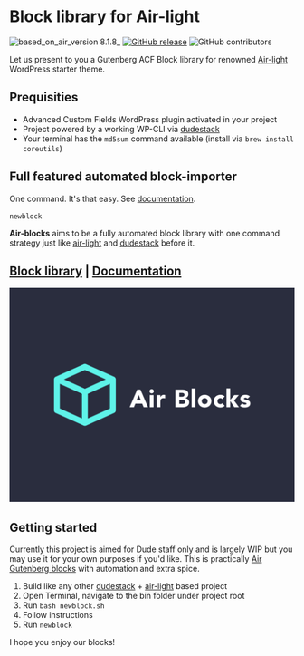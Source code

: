 # Block library for Air-light
![based_on_air_version 8.1.8_](https://img.shields.io/badge/based_on_air_version-8.1.8_-brightgreen.svg?style=flat-square) [![GitHub release](https://img.shields.io/github/tag/digitoimistodude/air-blocks.svg?style=flat-square)](https://github.com/digitoimistodude/air-blocks/releases) ![GitHub contributors](https://img.shields.io/github/contributors/digitoimistodude/air-blocks.svg?style=flat-square)

Let us present to you a Gutenberg ACF Block library for renowned [Air-light](https://github.com/digitoimistodude/air-light) WordPress starter theme.

## Prequisities

* Advanced Custom Fields WordPress plugin activated in your project
* Project powered by a working WP-CLI via [dudestack](https://github.com/digitoimistodude/dudestack)
* Your terminal has the `md5sum` command available (install via `brew install coreutils`)

## Full featured automated block-importer

One command. It's that easy. See [documentation](https://docs.airwptheme.com/air-blocks/block-library).

```shell
newblock
```

**Air-blocks** aims to be a fully automated block library with one command strategy just like [air-light](https://github.com/digitoimistodude/air-light) and [dudestack](https://github.com/digitoimistodude/dudestack) before it.

## [Block library](https://blocks.airwptheme.com) | [Documentation](https://docs.airwptheme.com/air-blocks/block-library)

![Screenshot](/content/themes/air-blocks/screenshot.png?raw=true "Screenshot")

## Getting started

Currently this project is aimed for Dude staff only and is largely WIP but you may use it for your own purposes if you'd like. This is practically [Air Gutenberg blocks](https://github.com/digitoimistodude/air-light/wiki/Creating-your-own-Gutenberg-blocks-with-Air-light-and-Advanced-Custom-Fields) with automation and extra spice.

1. Build like any other [dudestack](https://github.com/digitoimistodude/dudestack) + [air-light](https://github.com/digitoimistodude/air-light) based project
2. Open Terminal, navigate to the bin folder under project root
3. Run `bash newblock.sh`
4. Follow instructions
5. Run `newblock`

I hope you enjoy our blocks!
